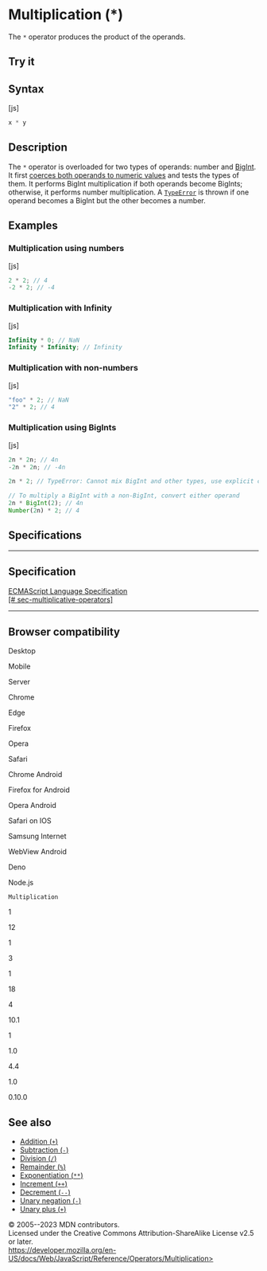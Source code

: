 Multiplication (\*)
===================

 
The `*` operator produces the product of the operands.


 
Try it 
------

 



 
Syntax
------

 
 
 
[js]


```js
x * y
```




 
Description
-----------

 
The `*` operator is overloaded for two types of operands: number and
[BigInt](../global_objects/bigint). It first [coerces both operands to
numeric
values](https://developer.mozilla.org/en-US/docs/Web/JavaScript/Data_structures#numeric_coercion)
and tests the types of them. It performs BigInt multiplication if both
operands become BigInts; otherwise, it performs number multiplication. A
[`TypeError`](../global_objects/typeerror) is thrown if one operand
becomes a BigInt but the other becomes a number.



 
Examples
--------


 
### Multiplication using numbers 

 
 
 
[js]


```js
2 * 2; // 4
-2 * 2; // -4
```




 
### Multiplication with Infinity 

 
 
 
[js]


```js
Infinity * 0; // NaN
Infinity * Infinity; // Infinity
```




 
### Multiplication with non-numbers 

 
 
 
[js]


```js
"foo" * 2; // NaN
"2" * 2; // 4
```




 
### Multiplication using BigInts 

 
 
 
[js]


```js
2n * 2n; // 4n
-2n * 2n; // -4n

2n * 2; // TypeError: Cannot mix BigInt and other types, use explicit conversions

// To multiply a BigInt with a non-BigInt, convert either operand
2n * BigInt(2); // 4n
Number(2n) * 2; // 4
```




Specifications
--------------

 
  ---------------------------------------------------------------------------------------------------------------------------------------------
  Specification
  ---------------------------------------------------------------------------------------------------------------------------------------------
  [ECMAScript Language Specification\
  [\#
  sec-multiplicative-operators]](https://tc39.es/ecma262/multipage/ecmascript-language-expressions.html#sec-multiplicative-operators)

  ---------------------------------------------------------------------------------------------------------------------------------------------


Browser compatibility 
---------------------

 


Desktop

Mobile

Server

Chrome

Edge

Firefox

Opera

Safari

Chrome Android

Firefox for Android

Opera Android

Safari on IOS

Samsung Internet

WebView Android

Deno

Node.js

`Multiplication`

1

12

1

3

1

18

4

10.1

1

1.0

4.4

1.0

0.10.0

 
See also 
--------

 
-   [Addition (`+`)](addition)
-   [Subtraction (`-`)](subtraction)
-   [Division (`/`)](division)
-   [Remainder (`%`)](remainder)
-   [Exponentiation (`**`)](exponentiation)
-   [Increment (`++`)](increment)
-   [Decrement (`--`)](decrement)
-   [Unary negation (`-`)](unary_negation)
-   [Unary plus (`+`)](unary_plus)



 
© 2005--2023 MDN contributors.\
Licensed under the Creative Commons Attribution-ShareAlike License v2.5
or later.\
https://developer.mozilla.org/en-US/docs/Web/JavaScript/Reference/Operators/Multiplication>

